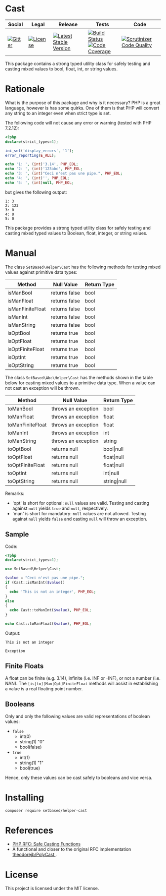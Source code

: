 # Cast

<table>
<thead>
<tr>
<th>Social</th>
<th>Legal</th>
<th>Release</th>
<th>Tests</th>
<th>Code</th>
</tr>
</thead>
<tbody>
<tr>
<td>
<a href="https://gitter.im/SetBased/php-abc?utm_source=badge&utm_medium=badge&utm_campaign=pr-badge"><img src="https://badges.gitter.im/SetBased/php-abc.svg" alt="Gitter"/></a>
</td>
<td>
<a href="https://packagist.org/packages/setbased/helper-cast"><img src="https://poser.pugx.org/setbased/helper-cast/license" alt="License"/></a>
</td>
<td>
<a href="https://packagist.org/packages/setbased/helper-cast"><img src="https://poser.pugx.org/setbased/helper-cast/v/stable" alt="Latest Stable Version"/></a><br/>
</td>
<td>
<a href="https://github.com/SetBased/php-helper-cast/actions/workflows/unit.yml"><img src="https://github.com/SetBased/php-helper-cast/actions/workflows/unit.yml/badge.svg" alt="Build Status"/></a><br/>
<a href="https://codecov.io/gh/SetBased/php-helper-cast"><img src="https://codecov.io/gh/SetBased/php-helper-cast/branch/master/graph/badge.svg?token=JAFG83UUI6" alt="Code Coverage"/></a>
</td>
<td>
<a href="https://scrutinizer-ci.com/g/SetBased/php-helper-cast/?branch=master"><img src="https://scrutinizer-ci.com/g/SetBased/php-helper-cast/badges/quality-score.png?b=master" alt="Scrutinizer Code Quality"/></a>
</td>
</tr>
</tbody>
</table>

This package contains a strong typed utility class for safely testing and casting mixed values to bool, float, int, or
string values.

# Rationale

What is the purpose of this package and why is it necessary?
PHP is a great language, however is has some quirks. One of them is that PHP will convert any string to an integer even
when strict type is set.

The following code will not cause any error or warning (tested with PHP 7.2.12):
```php
<?php
declare(strict_types=1);

ini_set('display_errors', '1');
error_reporting(E_ALL);

echo '1: ', (int)'3.14', PHP_EOL;
echo '2: ', (int)'123abc', PHP_EOL;
echo '3: ', (int)"Ceci n'est pas une pipe.", PHP_EOL;
echo '4: ', (int)'', PHP_EOL;
echo '5: ', (int)null, PHP_EOL;
```
but gives the following output:
```text
1: 3
2: 123
3: 0
4: 0
5: 0
```

This package provides a strong typed utility class for safely testing and casting mixed typed values to Boolean,
float, integer, or string values.

# Manual

The class `SetBased\Helper\Cast` has the following methods for testing mixed values against primitive data types:

| Method           | Null Value    | Return Type |
|------------------|---------------|-------------|
| isManBool        | returns false | bool        |
| isManFloat       | returns false | bool        |
| isManFiniteFloat | returns false | bool        |
| isManInt         | returns false | bool        |
| isManString      | returns false | bool        |
| isOptBool        | returns true  | bool        |
| isOptFloat       | returns true  | bool        |
| isOptFiniteFloat | returns true  | bool        |
| isOptInt         | returns true  | bool        |
| isOptString      | returns true  | bool        |

The class `SetBased\Abc\Helper\Cast` has the methods shown in the table below for casting mixed values to a primitive
data type. When a value can not cast an exception will be thrown.

| Method            | Null Value           | Return Type  |
|-------------------|----------------------|--------------|
| toManBool         | throws an exception  | bool         |
| toManFloat        | throws an exception  | float        |
| toManFiniteFloat  | throws an exception  | float        |
| toManInt          | throws an exception  | int          |
| toManString       | throws an exception  | string       |
| toOptBool         | returns null         | bool\|null   |
| toOptFloat        | returns null         | float\|null  |
| toOptFiniteFloat  | returns null         | float\|null  |
| toOptInt          | returns null         | int\|null    |
| toOptString       | returns null         | string\|null |

Remarks:
 * 'opt' is short for optional:  `null` values are valid. Testing and casting against `null` yields `true` and `null`, respectively.
 * 'man' is short for mandatory: `null` values are not allowed. Testing against `null` yields `false` and casting `null` will throw an exception.

## Sample

Code:
```php
<?php
declare(strict_types=1);

use SetBased\Helper\Cast;

$value = "Ceci n'est pas une pipe.";
if (Cast::isManInt($value))
{
  echo 'This is not an integer', PHP_EOL;
}
else
{
  echo Cast::toManInt($value), PHP_EOL;
}

echo Cast::toManFloat($value), PHP_EOL;
```

Output:
```
This is not an integer

Exception
```

## Finite Floats

A float can be finite (e.g. 3.14), infinite (i.e. INF or -INF), or not a number (i.e. NAN). The
`[is|to][Man|Opt]FiniteFloat` methods will assist in establishing a value is a real floating point number.

## Booleans

Only and only the following values are valid representations of boolean values:
* `false`
  * int(0)
  * string(1) "0"
  * bool(false)
* `true`
  * int(1)
  * string(1) "1"
  * bool(true)

Hence, only these values can be cast safely to booleans and vice versa.


# Installing

```
composer require setbased/helper-cast
```


# References

* [PHP RFC: Safe Casting Functions](https://wiki.php.net/rfc/safe_cast)
* A functional and closer to the original RFC implementation [theodorejb/PolyCast
](https://github.com/theodorejb/PolyCast).


#  License

This project is licensed under the MIT license.

